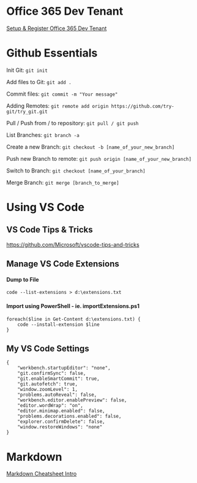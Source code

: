 # Office 365 Dev Tenant

[Setup & Register Office 365 Dev Tenant](https://portal.microsoftonline.com/Signup/MainSignUp.aspx?OfferId=6881A1CB-F4EB-4db3-9F18-388898DAF510&DL=DEVELOPERPACK)

# Github Essentials

Init Git: `git init`

Add files to Git: `git add .`

Commit files: `git commit -m "Your message"` 

Adding Remotes: `git remote add origin https://github.com/try-git/try_git.git`

Pull / Push from / to repository: `git pull / git push` 

List Branches: `git branch -a` 

Create a new Branch: `git checkout -b [name_of_your_new_branch]`

Push new Branch to remote: `git push origin [name_of_your_new_branch]`

Switch to Branch: `git checkout [name_of_your_branch]`

Merge Branch: `git merge [branch_to_merge]`

# Using VS Code

## VS Code Tips & Tricks 

https://github.com/Microsoft/vscode-tips-and-tricks

## Manage VS Code Extensions

#### Dump to File
```
code --list-extensions > d:\extensions.txt
```

#### Import using PowerShell - ie. importExtensions.ps1
```
foreach($line in Get-Content d:\extensions.txt) {
    code --install-extension $line
}
```
## My VS Code Settings

```
{
    "workbench.startupEditor": "none",
    "git.confirmSync": false,
    "git.enableSmartCommit": true,
    "git.autofetch": true,
    "window.zoomLevel": 1,
    "problems.autoReveal": false,
    "workbench.editor.enablePreview": false,
    "editor.wordWrap": "on",
    "editor.minimap.enabled": false,
    "problems.decorations.enabled": false,
    "explorer.confirmDelete": false,
    "window.restoreWindows": "none"
}
```

# Markdown

[Markdown Cheatsheet Intro](https://github.com/adam-p/markdown-here/wiki/Markdown-Cheatsheet)
